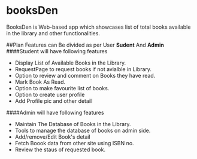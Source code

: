 # booksDen
BooksDen is Web-based app which showcases list of total books available in the library and other functionalities. 

##Plan
Features can Be divided as per User __Sudent__ And __Admin__
####Student will have following features
* Display List of Available Books in the Library.
* RequestPage to request books if not avialble in Library.
* Option to review and comment on Books they have read.
* Mark Book As Read.
* Option to make favourite list of books.
* Option to create user profile
* Add Profile pic and other detail

####Admin will have following features
* Maintain The Database of Books in the Library. 
* Tools to manage the database of books on admin side.
* Add/remove/Edit Book's detail
* Fetch Boook data from other site using ISBN no.
* Review the staus of requested book.
